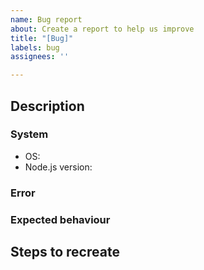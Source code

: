 ```yaml
---
name: Bug report
about: Create a report to help us improve
title: "[Bug]"
labels: bug
assignees: ''

---
```


## Description
<!-- Please provide details. -->

###  System
- OS:
- Node.js version:

### Error
<!-- Please include Exception or full traceback. -->

### Expected behaviour
<!-- Please describe the expected behavior and results. -->

## Steps to recreate
<!-- How can I reproduce the error? -->
